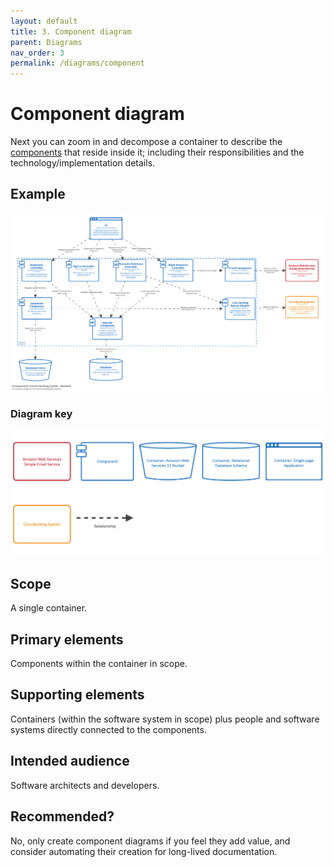 ```yaml
---
layout: default
title: 3. Component diagram
parent: Diagrams
nav_order: 3
permalink: /diagrams/component
---
```


# Component diagram

Next you can zoom in and decompose a container to describe the [components](/abstractions/component)
that reside inside it; including their responsibilities and the technology/implementation details.

## Example

[![A component diagram](/images/examples/Components.png)](/images/examples/Components.png)

### Diagram key

[![A diagram key](/images/examples/Components-key.png)](/images/examples/Components-key.png)

## Scope

A single container.

## Primary elements

Components within the container in scope.

## Supporting elements

Containers (within the software system in scope) plus people and software systems directly connected to the components.

## Intended audience

Software architects and developers.

## Recommended?

No, only create component diagrams if you feel they add value, and consider automating their creation
for long-lived documentation.